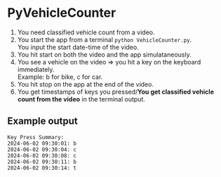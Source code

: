 # PyVehicleCounter
1. You need classified vehicle count from a video.
2. You start the app from a terminal `python VehicleCounter.py`. <br>You input the start date-time of the video.
3. You hit start on both the video and the app simulataneously.
4. You see a vehicle on the video => you hit a key on the keyboard immediately. <br> Example: b for bike, c for car.
5. You hit stop on the app at the end of the video.
6. You get timestamps of keys you pressed/**You get classified vehicle count from the video** in the terminal output.

## Example output
```
Key Press Summary:
2024-06-02 09:30:01: b
2024-06-02 09:30:04: c
2024-06-02 09:30:08: c
2024-06-02 09:30:11: b
2024-06-02 09:30:14: t
```